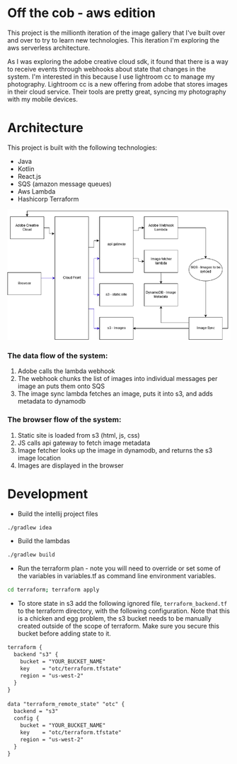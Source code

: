 Off the cob - aws edition
=============
This project is the millionth iteration of the image gallery that I've
built over and over to try to learn new technologies. This
iteration I'm exploring the aws serverless architecture.

As I was exploring the adobe creative cloud sdk, it found that there is
a way to receive events through webhooks about state that 
changes in the system. I'm interested in this because I use lightroom cc to 
manage my photography. Lightroom cc is a new offering from adobe that stores
images in their cloud service. Their tools are pretty great, syncing my photography
with my mobile devices.

# Architecture
This project is built with the following technologies:
* Java
* Kotlin
* React.js
* SQS (amazon message queues)
* Aws Lambda
* Hashicorp Terraform

![architecture](architecture.png)

### The data flow of the system:
1. Adobe calls the lambda webhook
1. The webhook chunks the list of images into individual messages per image an puts them onto SQS
1. The image sync lambda fetches an image, puts it into s3, and adds metadata to dynamodb

### The browser flow of the system:
1. Static site is loaded from s3 (html, js, css)
1. JS calls api gateway to fetch image metadata
1. Image fetcher looks up the image in dynamodb, and returns the s3 image location
1. Images are displayed in the browser

# Development
* Build the intellij project files
```bash
./gradlew idea
```

* Build the lambdas
```bash
./gradlew build
```

* Run the terraform plan - note you will need to override or set some of the variables
in variables.tf as command line environment variables. 
```bash
cd terraform; terraform apply
```

* To store state in s3 add the following ignored file, `terraform_backend.tf` to the terraform directory,
with the following configuration. Note that this is a chicken and egg problem, the s3 bucket needs
to be manually created outside of the scope of terraform. Make sure you secure this bucket before
adding state to it.
```
terraform {
  backend "s3" {
    bucket = "YOUR_BUCKET_NAME"
    key    = "otc/terraform.tfstate"
    region = "us-west-2"
  }
}

data "terraform_remote_state" "otc" {
  backend = "s3"
  config {
    bucket = "YOUR_BUCKET_NAME"
    key    = "otc/terraform.tfstate"
    region = "us-west-2"
  }
}
```